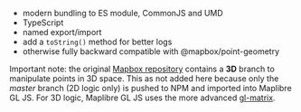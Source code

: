 - modern bundling to ES module, CommonJS and UMD
- TypeScript
- named export/import
- add a `toString()` method for better logs
- otherwise fully backward compatible with @mapbox/point-geometry

Important note: the original [Mapbox repository](https://github.com/mapbox/point-geometry) contains a **3D** branch to manipulate points in 3D space. This as not added here because only the *master* branch (2D logic only) is pushed to NPM and imported into Maplibre GL JS. For 3D logic, Maplibre GL JS uses the more advanced [gl-matrix](https://github.com/toji/gl-matrix).